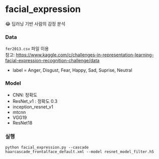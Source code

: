 # facial_expression
😂 딥러닝 기반 사람의 감정 분석

### Data
```fer2013.csv``` 파일 이용  
참고: https://www.kaggle.com/c/challenges-in-representation-learning-facial-expression-recognition-challenge/data

- label = Anger, Disgust, Fear, Happy, Sad, Suprise, Neutral


### Model
- CNN: 정확도
- ResNet_v1 : 정확도 0.3
- inception_resnet_v1
- mtcnn
- VGG19
- ResNet18

### 실행
``` 
python facial_expression.py --cascade haarcascade_frontalface_default.xml --model resnet_model_filter.h5 
```
